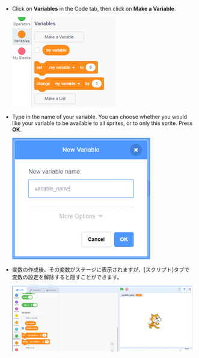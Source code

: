 + Click on **Variables** in the Code tab, then click on **Make a Variable**.
    
    ![変数ブロック](images/data-blocks.png)

+ Type in the name of your variable. You can choose whether you would like your variable to be available to all sprites, or to only this sprite. Press **OK**.
    
    ![変数を作成する](images/create-variable.png)

+ 変数の作成後、その変数がステージに表示されますが、[スクリプト]タブで変数の設定を解除すると隠すことができます。
    
    ![Variable on the stage](images/variable-show.png)
